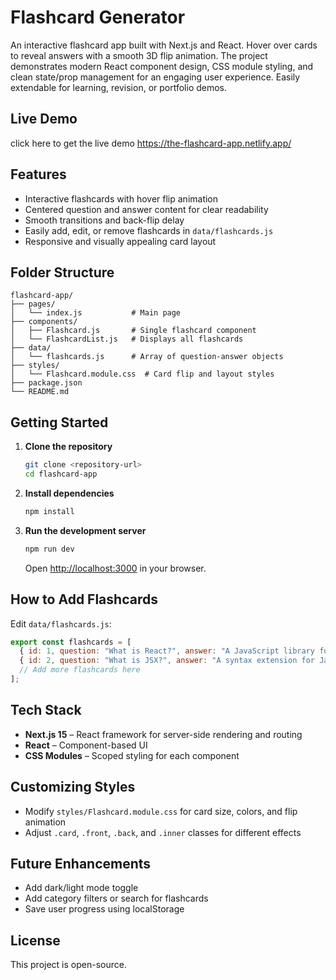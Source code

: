 # Flashcard Generator

An interactive flashcard app built with Next.js and React. Hover over cards to reveal answers with a smooth 3D flip animation. The project demonstrates modern React component design, CSS module styling, and clean state/prop management for an engaging user experience. Easily extendable for learning, revision, or portfolio demos.

## Live Demo

click here to get the live demo https://the-flashcard-app.netlify.app/

## Features
- Interactive flashcards with hover flip animation
- Centered question and answer content for clear readability
- Smooth transitions and back-flip delay
- Easily add, edit, or remove flashcards in `data/flashcards.js`
- Responsive and visually appealing card layout

## Folder Structure
```
flashcard-app/
├── pages/
│   └── index.js           # Main page
├── components/
│   ├── Flashcard.js       # Single flashcard component
│   └── FlashcardList.js   # Displays all flashcards
├── data/
│   └── flashcards.js      # Array of question-answer objects
├── styles/
│   └── Flashcard.module.css  # Card flip and layout styles
├── package.json
└── README.md
```

## Getting Started
1. **Clone the repository**
   ```bash
   git clone <repository-url>
   cd flashcard-app
   ```
2. **Install dependencies**
   ```bash
   npm install
   ```
3. **Run the development server**
   ```bash
   npm run dev
   ```
   Open [http://localhost:3000](http://localhost:3000) in your browser.

## How to Add Flashcards
Edit `data/flashcards.js`:
```js
export const flashcards = [
  { id: 1, question: "What is React?", answer: "A JavaScript library for building UIs" },
  { id: 2, question: "What is JSX?", answer: "A syntax extension for JavaScript that looks like HTML" },
  // Add more flashcards here
];
```

## Tech Stack
- **Next.js 15** – React framework for server-side rendering and routing
- **React** – Component-based UI
- **CSS Modules** – Scoped styling for each component

## Customizing Styles
- Modify `styles/Flashcard.module.css` for card size, colors, and flip animation
- Adjust `.card`, `.front`, `.back`, and `.inner` classes for different effects

## Future Enhancements
- Add dark/light mode toggle
- Add category filters or search for flashcards
- Save user progress using localStorage

## License
This project is open-source.
